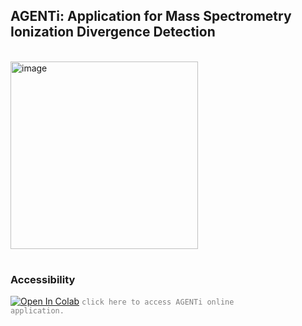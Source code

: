 ## AGENTi: Application for Mass Spectrometry Ionization Divergence Detection
<br /><img width="300" height="300" alt="image" src="https://github.com/user-attachments/assets/228dc480-df7e-42b7-97f8-9deed345fd1c" />


#
### Accessibility
 [<img src="https://colab.research.google.com/assets/colab-badge.svg" alt="Open In Colab">](https://colab.research.google.com/drive/14p_GJK2TCjhzehEJ9YqQT2x_rnyLMh3I?usp=sharing) <code style="color : grey">click here to access AGENTi online application.</code>
<br />
